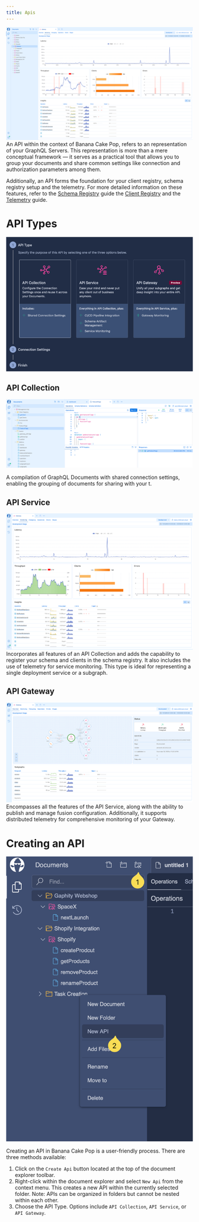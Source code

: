 ```yaml
--- 
title: Apis
---
```


![Image](images/apis-6.png)
An API within the context of Banana Cake Pop, refers to an representation of your GraphQL Servers.
This representation is more than a mere conceptual framework — it serves as a practical tool that allows you to group your documents and share common settings like connection and authorization parameters among them.

Additionally, an API forms the foundation for your client registry, schema registry setup and the telemetry. For more detailed information on these features, refer to the [Schema Registry](/docs/bananacakepop/v2/apis/schema-registry) guide
 the [Client Registry](/docs/bananacakepop/v2/apis/client-registry) and the [Telemetry](/docs/bananacakepop/v2/apis/open-telemetry) guide.


# API Types
![Image](images/apis-2.png)

## API Collection
![Image](images/apis-5.png)

A compilation of GraphQL Documents with shared connection settings, enabling the grouping of documents for sharing with your t.

## API Service
![Image](images/apis-3.png)
Incorporates all features of an API Collection and adds the capability to register your schema and clients in the schema registry. It also includes the use of telemetry for service monitoring. This type is ideal for representing a single deployment service or a subgraph.

## API Gateway
![Image](images/apis-4.png)
Encompasses all the features of the API Service, along with the ability to publish and manage fusion configuration. Additionally, it supports distributed telemetry for comprehensive monitoring of your Gateway.

# Creating an API
![Image](images/apis-1.png)

Creating an API in Banana Cake Pop is a user-friendly process. There are three methods available:

1. Click on the `Create Api` button located at the top of the document explorer toolbar.
2. Right-click within the document explorer and select `New Api` from the context menu. This creates a new API within the currently selected folder. Note: APIs can be organized in folders but cannot be nested within each other.
3. Choose the API Type. Options include `API Collection`, `API Service`, or `API Gateway`.
